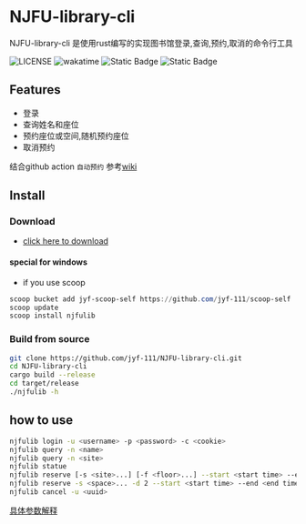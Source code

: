 # NJFU-library-cli

NJFU-library-cli 是使用rust编写的实现图书馆登录,查询,预约,取消的命令行工具

![LICENSE](https://img.shields.io/badge/LICENSE-MIT-yellow)
![wakatime](https://wakatime.com/badge/user/cfee0eb2-658b-4917-a1ed-9801e76b961f/project/896c2bad-d07b-4cfd-bf71-35a4cb5d13dc.svg)
![Static Badge](https://img.shields.io/badge/language-rust-red)
![Static Badge](https://img.shields.io/badge/build_with-love-red)

## Features

- 登录
- 查询姓名和座位
- 预约座位或空间,随机预约座位
- 取消预约

结合github action `自动预约` 参考[wiki](https://github.com/jyf-111/NJFU-library-cli/wiki)

## Install

### Download

- [click here to download](https://github.com/jyf-111/NJFU-library-cli/releases/)

#### special for windows

- if you use scoop

```ps1
scoop bucket add jyf-scoop-self https://github.com/jyf-111/scoop-self
scoop update
scoop install njfulib
```

### Build from source

```bash
git clone https://github.com/jyf-111/NJFU-library-cli.git
cd NJFU-library-cli
cargo build --release
cd target/release
./njfulib -h
```

## how to use

```bash
njfulib login -u <username> -p <password> -c <cookie>
njfulib query -n <name>
njfulib query -n <site>
njfulib statue
njfulib reserve [-s <site>...] [-f <floor>...] --start <start time> --end <end time> -r 30
njfulib reserve -s <space>... -d 2 --start <start time> --end <end time> -u <user>...
njfulib cancel -u <uuid>
```

[具体参数解释](https://github.com/jyf-111/NJFU-library-cli/wiki/参数解释)
